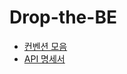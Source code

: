 # Drop-the-BE
- [컨벤션 모음](https://www.notion.so/dragme/26a797f13a0a4398aaa224b4bdcb3187)
- [API 명세서](https://dragme.notion.site/API-3e760ab051f347dbb611cbb438b60104)
